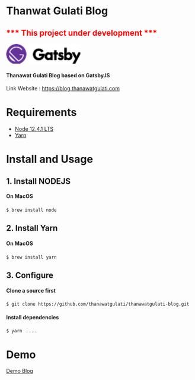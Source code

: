 # Thanwat Gulati Blog 
## <span style='color:red'>*** This project under development ***</span> 
![logo](src/images/logo-gatsby.png)
#### Thanawat Gulati Blog based on GatsbyJS 

Link  Website : https://blog.thanawatgulati.com
  
# Requirements
  * [Node 12.4.1 LTS](https://nodejs.org)
  * [Yarn](https://yarnpkg.com/)
# Install and Usage
## 1. Install NODEJS
#### On MacOS
```$ brew install node ```
## 2. Install Yarn
#### On MacOS
```$ brew install yarn ```
## 3. Configure 
#### Clone a source first
```$ git clone https://github.com/thanawatgulati/thanawatgulati-blog.git```
#### Install dependencies
```$ yarn ```
 .
 .
 .
 .

# Demo 
[Demo Blog](https://blog.thanawatgulati.com)

